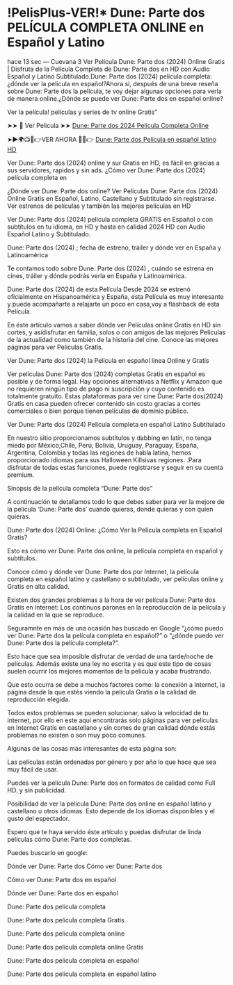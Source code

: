 # !PelisPlus-VER!* Dune: Parte dos PELÍCULA COMPLETA ONLINE en Español y Latino

hace 13 sec — Cuevana 3 Ver Película Dune: Parte dos (2024) Online Gratis | Disfruta de la Película Completa de Dune: Parte dos en HD con Audio Español y Latino Subtitulado.Dune: Parte dos (2024) película completa: ¿dónde ver la película en español?Ahora si, después de una breve reseña sobre Dune: Parte dos la película, te voy dejar algunas opciones para verla de manera online.¿Dónde se puede ver Dune: Parte dos en español online?

Ver la película! películas y series de tv online Gratis”

➤➤ 📱 Ver Pelicula ➤➤ [Dune: Parte dos 2024 Película Completa Online](https://lightstream30.net/es/693134/dune-part-two.html)

➤►🌍📺📱👉VER AHORA 🔴✅👉 [Dune: Parte dos Pelicula en español latino HD](https://lightstream30.net/es/693134/dune-part-two.html)

Ver Dune: Parte dos (2024) online y sur Gratis en HD, es fácil en gracias a sus servidores, rapidos y sin ads. ¿Cómo ver Dune: Parte dos (2024) película completa en

¿Dónde ver Dune: Parte dos online? Ver Películas Dune: Parte dos (2024) Online Gratis en Español, Latino, Castellano y Subtitulado sin registrarse. Ver estrenos de películas y también las mejores películas en HD

Ver Dune: Parte dos (2024) película completa GRATIS en Español o con subtítulos en tu idioma, en HD y hasta en calidad 2024 HD con Audio Español Latino y Subtitulado.

Dune: Parte dos (2024) ; fecha de estreno, tráiler y dónde ver en España y Latinoamérica

Te contamos todo sobre Dune: Parte dos (2024) , cuándo se estrena en cines, tráiler y dónde podrás verla en España y Latinoamérica.

Dune: Parte dos (2024) de esta Película Desde 2024 se estrenó oficialmente en Hispanoamérica y España, esta Película es muy interesante y puede acompañarte a relajarte un poco en casa,voy a flashback de esta Película.

En éste artículo vamos a saber dónde ver Películas online Gratis en HD sin cortes, y asídisfrutar en familia, solos o con amigos de las mejores Películas de la actualidad como también de la historia del cine. Conoce las mejores páginas para ver Películas Gratis.

Ver Dune: Parte dos (2024) la Película en español línea Online y Gratis

Ver películas Dune: Parte dos (2024) completas Gratis en español es posible y de forma legal. Hay opciones alternativas a Netflix y Amazon que no requieren ningún tipo de pago ni suscripción y cuyo contenido es totalmente gratuito. Estas plataformas para ver cine Dune: Parte dos(2024) Gratis en casa pueden ofrecer contenido sin costo gracias a cortes comerciales o bien porque tienen películas de dominio público.

Ver Dune: Parte dos (2024) Película completa en español Latino Subtitulado

En nuestro sitio proporcionamos subtítulos y dabbing en latín, no tenga miedo por México,Chile, Perú, Bolivia, Uruguay, Paraguay, España, Argentina, Colombia y todas las regiones de habla latina, hemos proporcionado idiomas para sus Halloween Killsivas regiones. .Para disfrutar de todas estas funciones, puede registrarse y seguir en su cuenta premium.

Sinopsis de la película completa “Dune: Parte dos”

A continuación te detallamos todo lo que debes saber para ver la mejore de la película ‘Dune: Parte dos’ cuando quieras, donde quieras y con quien quieras.

Dune: Parte dos (2024) Online: ¿Cómo Ver la Película completa en Español Gratis?

Esto es cómo ver Dune: Parte dos online, la película completa en español y subtítulos.

Conoce cómo y dónde ver Dune: Parte dos por Internet, la película completa en español latino y castellano o subtitulado, ver películas online y Gratis en alta calidad.

Existen dos grandes problemas a la hora de ver película Dune: Parte dos Gratis en internet: Los continuos parones en la reproducción de la película y la calidad en la que se reproduce.

Seguramnte en más de una ocasión has buscado en Google “¿cómo puedo ver Dune: Parte dos la película completa en español?” o “¿dónde puedo ver Dune: Parte dos la película completa?”.

Esto hace que sea imposible disfrutar de verdad de una tarde/noche de películas. Además existe una ley no escrita y es que este tipo de cosas suelen ocurrir los mejores momentos de la película y acaba frustrando.

Que esto ocurra se debe a muchos factores como: la conexión a Internet, la página desde la que estés viendo la película Gratis o la calidad de reproducción elegida.

Todos estos problemas se pueden solucionar, salvo la velocidad de tu internet, por ello en este aqui encontrarás solo páginas para ver películas en Internet Gratis en castellano y sin cortes de gran calidad dónde estás problemas no existen o son muy poco comunes.

Algunas de las cosas más interesantes de esta página son:

Las películas están ordenadas por género y por año lo que hace que sea muy fácil de usar.

Puedes ver la película Dune: Parte dos en formatos de calidad como Full HD. y sin publicidad.

Posibilidad de ver la película Dune: Parte dos online en español latino y castellano u otros idiomas. Esto depende de los idiomas disponibles y el gusto del espectador.

Espero que te haya servido éste artículo y puedas disfrutar de linda películas cómo Dune: Parte dos completas.

Puedes buscarlo en google:

Dónde ver Dune: Parte dos Cómo ver Dune: Parte dos

Cómo ver Dune: Parte dos en español

Dónde ver Dune: Parte dos en español

Dune: Parte dos película completa

Dune: Parte dos película completa Gratis

Dune: Parte dos película completa online

Dune: Parte dos película completa online Gratis

Dune: Parte dos pelicula completa en español

Dune: Parte dos pelicula completa en español latino
